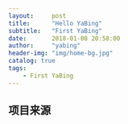 ```yaml
---
layout:     post
title:      "Hello YaBing"
subtitle:   "First YaBing"
date:       2018-01-08 20:58:00
author:     "yabing"
header-img: "img/home-bg.jpg"
catalog: true
tags:
    - First YaBing
---
```


## 项目来源
